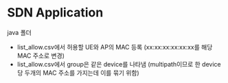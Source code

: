 # SDN Application
java 폴더  
- list_allow.csv에서 허용할 UE와 AP의 MAC 등록 (xx:xx:xx:xx:xx:xx를 해당 MAC 주소로 변경)
- list_allow.csv에서 group은 같은 device를 나타냄 (multipath이므로 한 device당 두개의 MAC 주소를 가지는데 이를 묶기 위함)